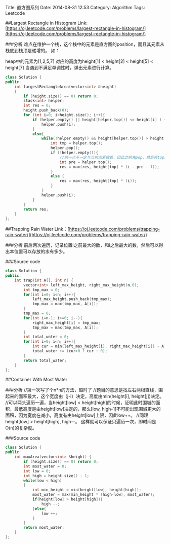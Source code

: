 Title: 直方图系列
Date: 2014-08-31 12:53
Category: Algorithm
Tags: Leetcode

##Largest Rectangle in Histogram
Link: [https://oj.leetcode.com/problems/largest-rectangle-in-histogram/](https://oj.leetcode.com/problems/largest-rectangle-in-histogram/)

###分析
难点在维护一个栈，这个栈中的元素是直方图的position，而且其元素从栈底到栈顶是递增的。
如：

heap中的元素为[1,2,5,7]
对应的高度为height[1] < height[2] < height[5] < height[7]
当遇到不满足单调性时，弹出元素进行计算。


```cpp
class Solution {
public:
    int largestRectangleArea(vector<int> &height)
    {
        if (height.size() == 0) return 0;
        stack<int> helper;
        int res = 0;
        height.push_back(0);
        for (int i=0; i<height.size(); i++){
            if (helper.empty() || height[helper.top()] <= height[i] ) {
                helper.push(i);
            }
            else{
                while(!helper.empty() && height[helper.top()] > height[i]){
                    int tmp = helper.top();
                    helper.pop();
                    if (!helper.empty()){
                        //前一点不一定与当前点紧挨着，因此之前先pop，然后再top。
                        int pre = helper.top();
                        res = max(res, height[tmp] * (i - pre - 1));
                    }
                    else {
                        res = max(res, height[tmp] * (i));
                    }
                }
                helper.push(i);
            }
        }
        return res;
    }
};
```


##Trapping Rain Water
Link：[https://oj.leetcode.com/problems/trapping-rain-water/](https://oj.leetcode.com/problems/trapping-rain-water/)

###分析
前后两次遍历，记录位置i之前最大的数，和i之后最大的数，然后可以得出本位置可以存放的水有多少。

###Source code

```cpp
class Solution {
public:
    int trap(int A[], int n) {
        vector<int> left_max_height, right_max_height(n,0);
        int tmp_max = 0;
        for(int i=0; i<n; i++){
            left_max_height.push_back(tmp_max);
            tmp_max = max(tmp_max, A[i]);
        }
        tmp_max = 0;
        for(int i=n-1; i>=0; i--){
            right_max_height[i] = tmp_max;
            tmp_max = max(tmp_max, A[i]);
        }
        int total_water = 0;
        for(int i=0; i<n; i++){
            int cur = min(left_max_height[i], right_max_height[i]) - A[i];
            total_water += (cur>0 ? cur : 0);
        }
        return total_water;
    }
};
```

##Container With Most Water

###分析
//第一次写了个n*n的方法，超时了
//题目的意思是找左右两根直线，围起来的面积最大，这个宽度由（j-i）决定，高度由min(height[i], height[j])决定。
//可以两头遍历一遍，当height[low] < height[high]的时候，证明此时围城的面积，最低高度是由height[low]决定的，那么[low, high-1]不可能出现围城更大的面积，因为宽度在减小，高度有由height[low]上限，因此low++。
//同理height[low] > height[high], high--。 这样就可以保证只遍历一次，即时间是O(n)的复杂度。

###Source code

```cpp
class Solution {
public:
    int maxArea(vector<int> &height) {
        if (height.size() == 0) return 0;
        int most_water = 0;
        int low = 0;
        int high = height.size() - 1;
        while(low < high)
        {
            int min_height = min(height[low], height[high]);
            most_water = max(min_height * (high-low), most_water);
            if(height[low] > height[high]){
                high --;
            }else{
                low ++;
            }
        }
        return most_water;
    }
};
```

